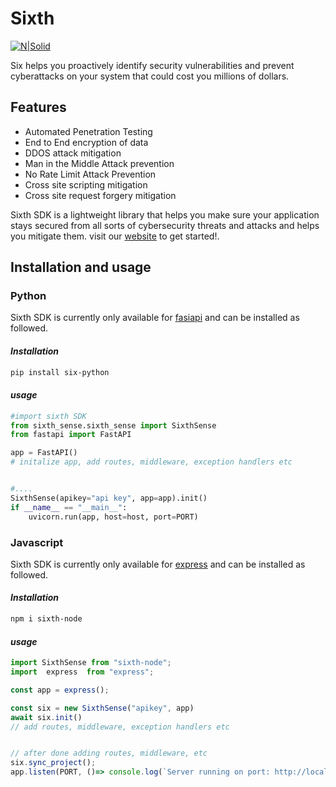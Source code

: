 # **Sixth**


[![N|Solid](https://firebasestorage.googleapis.com/v0/b/test-103bf.appspot.com/o/waves.png?alt=media&token=0fa4c489-d9c9-4a3b-9178-593b2b018613)](https://nodesource.com/products/nsolid)

Six helps you proactively identify security vulnerabilities and prevent cyberattacks on your system that could cost you millions of dollars.



## Features

- Automated Penetration Testing
- End to End encryption of data
- DDOS attack mitigation
- Man in the Middle Attack prevention
- No Rate Limit Attack Prevention
- Cross site scripting mitigation
- Cross site request forgery mitigation

Sixth SDK is a lightweight library that helps you make sure your application stays secured from all sorts of cybersecurity threats and attacks and helps you mitigate them. visit our [website](https://withsix.co) to get started!.

## **Installation and usage**
### Python
Sixth SDK is currently only available for [fasiapi](https://fastapi.tiangolo.com/lo/) and can be installed as followed.

#### _Installation_

```sh
pip install six-python
```

#### _usage_
```python
#import sixth SDK
from sixth_sense.sixth_sense import SixthSense
from fastapi import FastAPI

app = FastAPI()
# initalize app, add routes, middleware, exception handlers etc


#....
SixthSense(apikey="api key", app=app).init()
if __name__ == "__main__":
    uvicorn.run(app, host=host, port=PORT)

```

### Javascript
Sixth SDK is currently only available for [express](https://expressjs.com/) and can be installed as followed.

#### _Installation_

```sh
npm i sixth-node
```

#### _usage_
```js
import SixthSense from "sixth-node";
import  express  from "express";

const app = express();

const six = new SixthSense("apikey", app)
await six.init()
// add routes, middleware, exception handlers etc


// after done adding routes, middleware, etc
six.sync_project();
app.listen(PORT, ()=> console.log(`Server running on port: http://localhost:${PORT}`))
```

